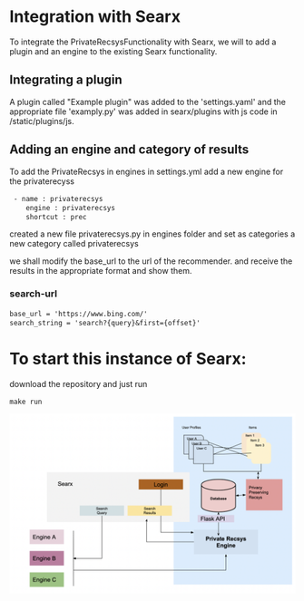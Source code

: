 # Integration with Searx
To integrate the PrivateRecsysFunctionality with Searx, we will to add a plugin and an engine to the existing Searx functionality.

## Integrating a plugin

A plugin called "Example plugin" was added to the 'settings.yaml' and the appropriate file 'examply.py' was added in searx/plugins with js code in /static/plugins/js. 


## Adding an engine and category of results
To add the PrivateRecsys in engines in settings.yml add a new engine for the privaterecyss

```
 - name : privaterecsys
    engine : privaterecsys
    shortcut : prec
```

created a new file privaterecsys.py in engines folder and set as 
categories a new category called privaterecsys

we shall modify the base_url to the url of the recommender. and receive 
the results in the appropriate format and show them.

### search-url
```
base_url = 'https://www.bing.com/'
search_string = 'search?{query}&first={offset}'
```


# To start this instance of Searx:
download the repository and just run
``` 
make run
```
![WEBscreenshot](../../../Documentation/UI5.png)
